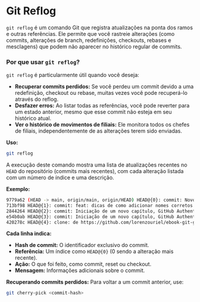 # Git Reflog
`git reflog` é um comando Git que registra atualizações na ponta dos ramos e outras referências. Ele permite que você rastreie alterações (como commits, alterações de branch, redefinições, checkouts, rebases e mesclagens) que podem não aparecer no histórico regular de commits.

### Por que usar `git reflog`?
`git reflog` é particularmente útil quando você deseja:
- **Recuperar commits perdidos:** Se você perdeu um commit devido a uma redefinição, checkout ou rebase, muitas vezes você pode recuperá-lo através do reflog.
- **Desfazer erros:** Ao listar todas as referências, você pode reverter para um estado anterior, mesmo que esse commit não esteja em seu histórico atual.
- **Ver o histórico de movimentos de filiais:** Ele monitora todos os chefes de filiais, independentemente de as alterações terem sido enviadas.

**Uso:**
```bash
git reflog
```

A execução deste comando mostra uma lista de atualizações recentes no `HEAD` do repositório (commits mais recentes), com cada alteração listada com um número de índice e uma descrição.

**Exemplo:**
```bash
9779a62 (HEAD -> main, origin/main, origin/HEAD) HEAD@{0}: commit: Novos tópicos adicionados: 11: Git Restore e Git Switch e 12: Git Amend
713bf98 HEAD@{1}: commit: feat: dicas de como adicionar nomes corretos de branch e commits adicionados
2844264 HEAD@{2}: commit: Iniciação de um novo capítulo, GitHub Authentications
e54b0ab HEAD@{3}: commit: Iniciação de um novo capítulo, GitHub Authentications
420278c HEAD@{4}: clone: ​​de https://github.com/lorenzouriel/ebook-git-github.git
```

**Cada linha indica:**
- **Hash de commit:** O identificador exclusivo do commit.
- **Referência:** Um índice como `HEAD@{0}` (0 sendo a alteração mais recente).
- **Ação:** O que foi feito, como commit, reset ou checkout.
- **Mensagem:** Informações adicionais sobre o commit.

**Recuperando commits perdidos:**
Para voltar a um commit anterior, use:
```bash
git cherry-pick <commit-hash>
```